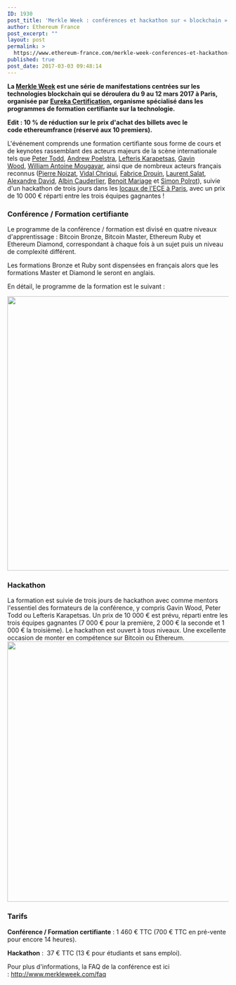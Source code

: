 ```yaml
---
ID: 1930
post_title: 'Merkle Week : conférences et hackathon sur « blockchain » Bitcoin et Ethereum &#8211; 9 au 12 mars 2017'
author: Ethereum France
post_excerpt: ""
layout: post
permalink: >
  https://www.ethereum-france.com/merkle-week-conferences-et-hackathon-sur-blockchain-bitcoin-et-ethereum-9-au-12-mars-2017/
published: true
post_date: 2017-03-03 09:48:14
---
```

<strong>La <a href="http://www.merkleweek.com/">Merkle Week</a> est une série de manifestations centrées sur les technologies blockchain qui se déroulera du 9 au 12 mars 2017 à Paris, organisée par <span style="text-decoration: underline;"><a href="https://www.eurekacertification.com/">Eureka Certification</a></span>, organisme spécialisé dans les programmes de formation certifiante sur la technologie.</strong>

<strong>Edit : 10 % de réduction sur le prix d'achat des billets avec le code ethereumfrance (réservé aux 10 premiers).</strong>

L'événement comprends une formation certifiante sous forme de cours et de keynotes rassemblant des acteurs majeurs de la scène internationale tels que <a href="https://twitter.com/petertoddbtc" target="_blank">Peter Todd</a>, <a href="https://github.com/apoelstra" target="_blank">Andrew Poelstra</a>, <a href="https://twitter.com/lefterisjp" target="_blank">Lefteris Karapetsas</a>, <a href="https://twitter.com/gavofyork" target="_blank">Gavin Wood</a>, <a href="https://twitter.com/wmougayar" target="_blank">William Antoine Mougayar</a>, ainsi que de nombreux acteurs français reconnus (<a href="http://e-ducat.fr/" target="_blank">Pierre Noizat</a>, <a href="https://twitter.com/vidal007" target="_blank">Vidal Chriqui</a>, <a href="https://www.linkedin.com/in/fabrice-drouin-95ab8012">Fabrice Drouin</a>, <a href="https://twitter.com/laurentmt" target="_blank">Laurent Salat</a>, <a href="https://twitter.com/daboloskov" target="_blank">Alexandre David</a>, <a href="https://twitter.com/albincauderlier" target="_blank">Albin Cauderlier</a>, <a href="https://www.linkedin.com/in/mariagebenoit" target="_blank">Benoit Mariage</a> et <a href="https://twitter.com/simonpolrot?lang=fr">Simon Polrot</a>), suivie d'un hackathon de trois jours dans les <a href="http://www.ece.fr/ecole-ingenieur/">locaux de l'ECE à Paris</a>, avec un prix de 10 000 € réparti entre les trois équipes gagnantes !
<h3><strong>Conférence / Formation certifiante</strong></h3>
Le programme de la conférence / formation est divisé en quatre niveaux d'apprentissage : Bitcoin Bronze, Bitcoin Master, Ethereum Ruby et Ethereum Diamond, correspondant à chaque fois à un sujet puis un niveau de complexité différent.

Les formations Bronze et Ruby sont dispensées en français alors que les formations Master et Diamond le seront en anglais.

En détail, le programme de la formation est le suivant :

<img class="aligncenter size-full wp-image-1932" src="https://www.ethereum-france.com/wp-content/uploads/2017/03/Programme-Merkle-Week.jpg" alt="" width="619" height="624" />
<h3><strong>Hackathon</strong></h3>
La formation est suivie de trois jours de hackathon avec comme mentors l'essentiel des formateurs de la conférence, y compris Gavin Wood, Peter Todd ou Lefteris Karapetsas. Un prix de 10 000 € est prévu, réparti entre les trois équipes gagnantes (7 000 € pour la première, 2 000 € la seconde et 1 000 € la troisième). Le hackathon est ouvert à tous niveaux. Une excellente occasion de monter en compétence sur Bitcoin ou Ethereum.

<img class="aligncenter size-full wp-image-1933" src="https://www.ethereum-france.com/wp-content/uploads/2017/03/Merkle-Week-Programme-Hackathon.jpg" alt="" width="594" height="592" />
<h3><strong>Tarifs</strong></h3>
<strong>Conférence / Formation certifiante</strong> : 1 460 € TTC (700 € TTC en pré-vente pour encore 14 heures).

<strong>Hackathon</strong> :  37 € TTC (13 € pour étudiants et sans emploi).

Pour plus d'informations, la FAQ de la conférence est ici : <a href="http://www.merkleweek.com/faq">http://www.merkleweek.com/faq</a>